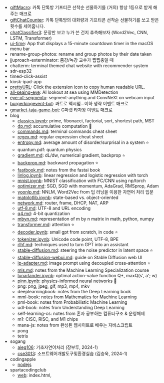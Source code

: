 - [giftMacro](https://github.com/star-bits/giftMacro): 카톡 단톡방 기프티콘 선착순 선물하기를 (거의) 항상 1등으로 받게 해주는 매크로
- [giftChatCounter](https://github.com/star-bits/giftChatCounter): 카톡 단톡방의 대화량과 기프티콘 선착순 선물하기를 쏘고 받은 횟수를 세어줍니다.
- [chatClassifier3](https://github.com/star-bits/chatClassifier3): 문장만 보고 누가 쓴 건지 추측해보자 (Word2Vec, CNN, LSTM, Transformer)
- [ui-time](https://github.com/star-bits/ui-time): App that displays a 15-minute countdown timer in the macOS menu bar
- rename-group-photos: rename and group photos by their date taken
- jjuproach-exterminator: 줌강/녹강 교수가 쩝쩝충일 때
- chatterm: terminal themed chat website with recommender system
- sdr-esp32
- timed-click-assist
- kiosk-ipad-app
- [prettyURL](https://github.com/star-bits/prettyURL): Click the extension icon to copy human readable URL.
- [all-seaing-eye](https://github.com/star-bits/all-seaing-eye): AI lookout at sea using MMDetection
- [eye-of-segmento](https://github.com/star-bits/eye-of-segmento): segment-anything and ConvNeXt on webcam input
- [burgerkingevent-bot](https://github.com/star-bits/burgerkingevent-bot): 콰트로 맥시멈...이하 생략 이벤트 매크로
- [gmarket-taja-game-bot](https://github.com/star-bits/gmarket-taja-game-bot): G마켓 타자왕 이벤트 매크로
- blog
  - [classics.ipynb](https://github.com/star-bits/blog/blob/main/classics.ipynb): prime, fibonacci, factorial, sort, shortest path, MST
  - [dp.md](https://github.com/star-bits/blog/blob/main/dp.md): accumulative computation 🚧
  - [commands.md](https://github.com/star-bits/blog/blob/main/commands.md): terminal commands cheat sheet 
  - [regex.md](https://github.com/star-bits/blog/blob/main/regex.md): regular expression cheat sheet
  - [entropy.md](https://github.com/star-bits/blog/blob/main/entropy.md): average amount of disorder/surprisal in a system ⭐
  - quantum.pdf: quantum physics
  - [gradient.md](https://github.com/star-bits/blog/blob/main/gradient.md): dL/dw, numerical gradient, backprop ⭐
  - [backprop.md](https://github.com/star-bits/blog/blob/main/backprop.md): backward propagation ⭐
  - [fastbook.md](https://github.com/star-bits/blog/blob/main/fastbook.md): notes from the fastai book
  - [linlog.ipynb](https://github.com/star-bits/blog/blob/main/linlog.ipynb): linear regression and logistic regression with torch
  - [mnist.ipynb](https://github.com/star-bits/blog/blob/main/mnist.ipynb): MNIST classification with FC/CNN using np/torch
  - [optimizer.md](https://github.com/star-bits/blog/blob/main/optimizer.md): SGD, SGD with momentum, AdaGrad, RMSprop, Adam
  - [yoonlp.md](https://github.com/star-bits/blog/blob/main/yoonlp.md): NNLM, Word2Vec from 딥 러닝을 이용한 자연어 처리 입문
  - [matplotlib.ipynb](https://github.com/star-bits/blog/blob/main/matplotlib.ipynb): state-based vs. object-oriented
  - [network.md](https://github.com/star-bits/blog/blob/main/network.md): router, frame, DHCP, NAT, ARP
  - [utf-8.md](https://github.com/star-bits/blog/blob/main/utf-8.md): UTF-8 and URL encoding
  - [q4.md](https://github.com/star-bits/blog/blob/main/q4.md): 4-bit quantization
  - [mbyn.md](https://github.com/star-bits/blog/blob/main/mbyn.md): representation of m by n matrix in math, python, numpy
  - [transformer.md](https://github.com/star-bits/blog/blob/main/transformer.md): attention ⭐
  - [decoder.ipynb](https://github.com/star-bits/blog/blob/main/decoder.ipynb): small gpt from scratch, in code ⭐
  - [tokenizer.ipynb](https://github.com/star-bits/blog/blob/main/tokenizer.ipynb): Unicode code point, UTF-8, BPE
  - [rlhf.md](https://github.com/star-bits/blog/blob/main/rlhf.md): techniques used to turn GPT into an assistant
  - [stable-diffusion.md](https://github.com/star-bits/blog/blob/main/stable-diffusion.md): steering the noise predictor in latent space ⭐
  - [stable-diffusion-webui.md](https://github.com/star-bits/blog/blob/main/stable-diffusion-webui.md): guide on Stable Diffusion web UI
  - [ip-adapter.md](https://github.com/star-bits/blog/blob/main/ip-adapter.md): image prompt using decoupled cross-attention ⭐
  - [mls.md](https://github.com/star-bits/blog/blob/main/mls.md): notes from the Machine Learning Specialization course
  - [lunarlander.ipynb](https://github.com/star-bits/blog/blob/main/lunarlander.ipynb): optimal action-value function Q*, maxQ(s', a'; w)
  - [pinn.ipynb](https://github.com/star-bits/blog/blob/main/pinn.ipynb): physics-informed neural networks 🚧
  - png: png, jpeg, gif, mp3, mp4, mkv
  - deeplearningbook: notes from the Deep Learning book
  - mml-book: notes from Mathematics for Machine Learning
  - pml-book: notes from Probabilistic Machine Learning
  - udl-book: notes from Understanding Deep Learning
  - self-learning-cs: notes from 혼자 공부하는 컴퓨터구조 & 운영체제
  - m1: CISC, RISC, and M1 chips
  - mana-js: notes from 완성된 웹사이트로 배우는 자바스크립트
  - pong
  - tetris
- sogang
  - [aieg106](https://github.com/star-bits/sogang-aieg106): 기초자연어처리 (장부루, 2024-1)
  - [cse3013](https://github.com/star-bits/sogang-cse3013): 소프트웨어개발도구및환경실습 (김승욱, 2024-1)
- codingapple
  - [nodejs](https://github.com/star-bits/codingapple-nodejs)
- spartacodingclub
  - [web](https://github.com/star-bits/sparta-coding-club-web): index.html, <style>, <script>, app.py, Flask, MongoDB, GET, POST, bs4, AWS
  - [app](https://github.com/star-bits/sparta-coding-club-app): flutter, StatelessWidget, StatefulWidget, Provider, SharedPreferences, async
- [boostcampAI](https://github.com/star-bits/boostcampAI): 부스트캠프 AI Tech 학습 내용 정리
- [kichATwear](https://github.com/star-bits/kichATwear): A Wear OS watch face inspired by linux terminal aesthetics.
- [sort-into-subfolders](https://github.com/star-bits/sort-into-subfolders): Sort files by date created, date modified, content created (EXIF)
- gist
  - [nintendo_switch_screenshots_folder.py](https://gist.github.com/star-bits/f7250dc0af18fb2daee6ed074ff043c5), [rename_photos_YYYYMMDD_hhmmss.py](https://gist.github.com/star-bits/6bf1b8edf07806f096367886db9ac41d)
- Quickstart guide for running...
  - [stable-diffusion-webui](https://github.com/star-bits/stable-diffusion-webui/tree/master), [llama.cpp](https://github.com/star-bits/llama.cpp), [llama.ggmlv3.cpp](https://github.com/star-bits/llama.ggmlv3.cpp), [whisper.cpp](https://github.com/star-bits/whisper.cpp), [Whisper-WebUI](https://github.com/star-bits/Whisper-WebUI), [pdfGPT](https://github.com/star-bits/pdfGPT), [ThreeBodyBot](https://github.com/star-bits/ThreeBodyBot), [llama2](https://github.com/star-bits/llama2)
- [cv](https://github.com/star-bits/cv)
